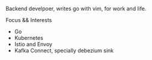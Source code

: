 Backend develpoer, writes go with vim, for work and life. 

Focus && Interests
- Go
- Kubernetes
- Istio and Envoy
- Kafka Connect, specially debezium sink
